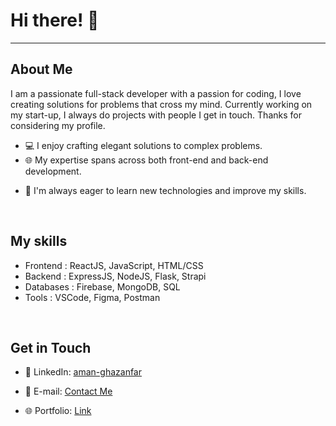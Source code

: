 
<body>
<h1>Hi there! 👋</h1>

  <hr />
  <h2>About Me</h2>
  <p>I am a passionate full-stack developer with a passion for coding, I love creating solutions for problems that cross my mind. Currently working on my start-up, I always do projects with people I get in touch. Thanks for considering my profile.</p>
  <ul>
    <li>
💻 I enjoy crafting elegant solutions to complex problems.   </li>

 
   
 <li>🌐 My expertise spans across both front-end and back-end development.
    </li>
    <li>
    
🚀 I'm always eager to learn new technologies and improve my skills.
  </ul>

  <br />
  <h2>My skills</h2>
  <ul>  <li> <bold>Frontend</bold> : ReactJS, JavaScript, HTML/CSS </li>   <li>
    <bold>Backend</bold> : ExpressJS, NodeJS, Flask, Strapi
    </li>  <li>
    <bold>Databases</bold> : Firebase, MongoDB, SQL
    </li>   <li>
    <bold>Tools</bold> : VSCode, Figma, Postman
    </li>


 
   
   

  

   
  
  </ul>


  <br />
<h2>Get in Touch</h2>
<ul>

<li>
  

  🔗 LinkedIn: <a href="https://www.linkedin.com/in/aman-ghazanfar/">aman-ghazanfar</a>
  </li>
  <li>
  

  📧 E-mail: <a href="mailto:aman.ghazanfar@edu.esiee.fr">Contact Me</a>
  </li>
  <li>
    🌐 Portfolio: <a href="https://aman-g.vercel.app">Link</a>
  </li>
</ul>
</body>
